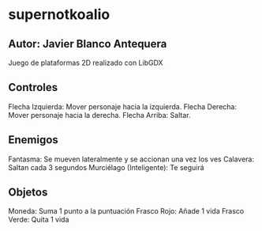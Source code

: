 # supernotkoalio
## Autor: Javier Blanco Antequera

Juego de plataformas 2D realizado con LibGDX

## Controles
Flecha Izquierda: Mover personaje hacia la izquierda.
Flecha Derecha: Mover personaje hacia la derecha.
Flecha Arriba: Saltar.

## Enemigos
Fantasma: Se mueven lateralmente y se accionan una vez los ves
Calavera: Saltan cada 3 segundos
Murciélago (Inteligente): Te seguirá

## Objetos
Moneda: Suma 1 punto a la puntuación
Frasco Rojo: Añade 1 vida
Frasco Verde: Quita 1 vida